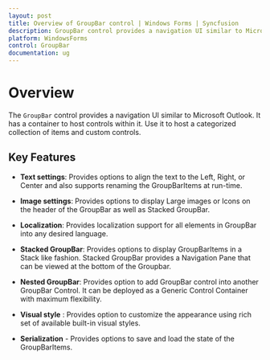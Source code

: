 ```yaml
---
layout: post
title: Overview of GroupBar control | Windows Forms | Syncfusion
description: GroupBar control provides a navigation UI similar to Microsoft outlook taskbar with support to expand and collapse a view using header and outlook style.
platform: WindowsForms
control: GroupBar
documentation: ug
---
```

# Overview

The `GroupBar` control provides a navigation UI similar to Microsoft Outlook. It has a container to host controls within it. Use it to host a categorized collection of items and custom controls.

## Key Features

* **Text settings**: Provides options to align the text to the Left, Right, or Center and also supports renaming the GroupBarItems at run-time. 

* **Image settings**: Provides options to display Large images or Icons on the header of the GroupBar as well as Stacked GroupBar.

* **Localization**: Provides localization support for all elements in GroupBar into any desired language.

* **Stacked GroupBar**: Provides options to display GroupBarItems in a Stack like fashion. Stacked GroupBar provides a Navigation Pane that can be viewed at the bottom of the Groupbar.

* **Nested GroupBar**: Provides option to add GroupBar control into another GroupBar Control. It can be deployed as a Generic Control Container with maximum flexibility.

* **Visual style** : Provides option to customize the appearance using rich set of available built-in visual styles.

* **Serialization** - Provides options to save and load the state of the GroupBarItems.


